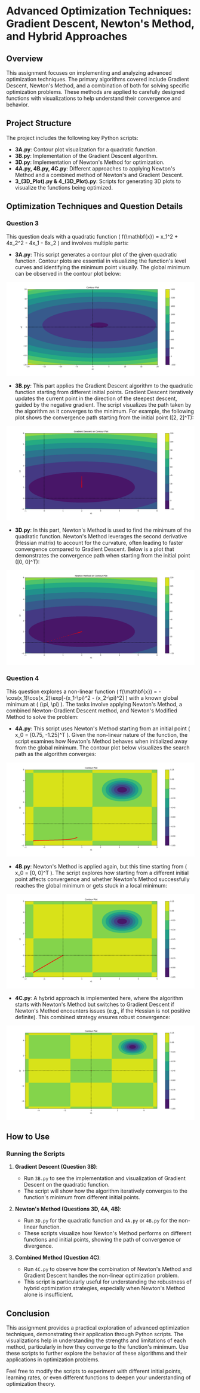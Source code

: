 # Advanced Optimization Techniques: Gradient Descent, Newton's Method, and Hybrid Approaches

## Overview

This assignment focuses on implementing and analyzing advanced optimization techniques. The primary algorithms covered include Gradient Descent, Newton's Method, and a combination of both for solving specific optimization problems. These methods are applied to carefully designed functions with visualizations to help understand their convergence and behavior.

## Project Structure

The project includes the following key Python scripts:

- **3A.py**: Contour plot visualization for a quadratic function.
- **3B.py**: Implementation of the Gradient Descent algorithm.
- **3D.py**: Implementation of Newton's Method for optimization.
- **4A.py, 4B.py, 4C.py**: Different approaches to applying Newton's Method and a combined method of Newton's and Gradient Descent.
- **3_(3D_Plot).py & 4_(3D_Plot).py**: Scripts for generating 3D plots to visualize the functions being optimized.

## Optimization Techniques and Question Details

### Question 3

This question deals with a quadratic function \( f(\mathbf{x}) = x_1^2 + 4x_2^2 - 4x_1 - 8x_2 \) and involves multiple parts:

- **3A.py**: This script generates a contour plot of the given quadratic function. Contour plots are essential in visualizing the function's level curves and identifying the minimum point visually. The global minimum can be observed in the contour plot below:

![Contour Plot](https://github.com/HosseinRezaei951/Optimization_Theory_Course/blob/master/Exercises/2/results/3A_contour_plot.png)

- **3B.py**: This part applies the Gradient Descent algorithm to the quadratic function starting from different initial points. Gradient Descent iteratively updates the current point in the direction of the steepest descent, guided by the negative gradient. The script visualizes the path taken by the algorithm as it converges to the minimum. For example, the following plot shows the convergence path starting from the initial point \([2, 2]^T\):

![Gradient Descent](https://github.com/HosseinRezaei951/Optimization_Theory_Course/blob/master/Exercises/2/results/3B_gradient_descen[2,%202].png)

- **3D.py**: In this part, Newton's Method is used to find the minimum of the quadratic function. Newton's Method leverages the second derivative (Hessian matrix) to account for the curvature, often leading to faster convergence compared to Gradient Descent. Below is a plot that demonstrates the convergence path when starting from the initial point \([0, 0]^T\):

![Newton's Method](https://github.com/HosseinRezaei951/Optimization_Theory_Course/blob/master/Exercises/2/results/3D_newton_method[0,%200].png)

### Question 4

This question explores a non-linear function \( f(\mathbf{x}) = -\cos(x_1)\cos(x_2)\exp[-(x_1-\pi)^2 - (x_2-\pi)^2] \) with a known global minimum at \( (\pi, \pi) \). The tasks involve applying Newton's Method, a combined Newton-Gradient Descent method, and Newton's Modified Method to solve the problem:

- **4A.py**: This script uses Newton's Method starting from an initial point \( x_0 = [0.75, -1.25]^T \). Given the non-linear nature of the function, the script examines how Newton's Method behaves when initialized away from the global minimum. The contour plot below visualizes the search path as the algorithm converges:

![Newton's Method (4A)](https://github.com/HosseinRezaei951/Optimization_Theory_Course/blob/master/Exercises/2/results/4A_newton_method[0.75,%20-1.25].png)

- **4B.py**: Newton's Method is applied again, but this time starting from \( x_0 = [0, 0]^T \). The script explores how starting from a different initial point affects convergence and whether Newton's Method successfully reaches the global minimum or gets stuck in a local minimum:

![Newton's Method (4B)](https://github.com/HosseinRezaei951/Optimization_Theory_Course/blob/master/Exercises/2/results/4B_newton_method[0,%200].png)

- **4C.py**: A hybrid approach is implemented here, where the algorithm starts with Newton's Method but switches to Gradient Descent if Newton's Method encounters issues (e.g., if the Hessian is not positive definite). This combined strategy ensures robust convergence:

![Hybrid Method](https://github.com/HosseinRezaei951/Optimization_Theory_Course/blob/master/Exercises/2/results/4C_newton_method[0,%200].png)

## How to Use

### Running the Scripts

1. **Gradient Descent (Question 3B)**: 
   - Run `3B.py` to see the implementation and visualization of Gradient Descent on the quadratic function.
   - The script will show how the algorithm iteratively converges to the function's minimum from different initial points.

2. **Newton's Method (Questions 3D, 4A, 4B)**:
   - Run `3D.py` for the quadratic function and `4A.py` or `4B.py` for the non-linear function.
   - These scripts visualize how Newton's Method performs on different functions and initial points, showing the path of convergence or divergence.

3. **Combined Method (Question 4C)**:
   - Run `4C.py` to observe how the combination of Newton's Method and Gradient Descent handles the non-linear optimization problem.
   - This script is particularly useful for understanding the robustness of hybrid optimization strategies, especially when Newton's Method alone is insufficient.

## Conclusion

This assignment provides a practical exploration of advanced optimization techniques, demonstrating their application through Python scripts. The visualizations help in understanding the strengths and limitations of each method, particularly in how they converge to the function's minimum. Use these scripts to further explore the behavior of these algorithms and their applications in optimization problems.

Feel free to modify the scripts to experiment with different initial points, learning rates, or even different functions to deepen your understanding of optimization theory.
